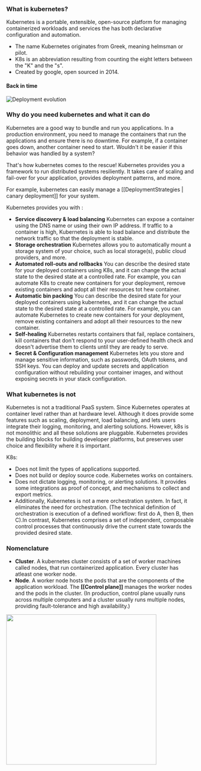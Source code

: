 
### What is kubernetes?

Kubernetes is a portable, extensible, open-source platform for managing containerized workloads and services the has both declarative configuration and automation. 

- The name Kubernetes originates from Greek, meaning helmsman or pilot.
- K8s is an abbreviation resulting from counting the eight letters between the "K" and the "s". 
- Created by google, open sourced in 2014.

#### Back in time

![Deployment evolution](https://d33wubrfki0l68.cloudfront.net/26a177ede4d7b032362289c6fccd448fc4a91174/eb693/images/docs/container_evolution.svg)

### Why do you need kubernetes and what it can do
Kubernetes are a good way to bundle and run you applications. In a production environment, you need to manage the containers that run the applications and ensure there is no downtime. For example, if a container goes down, another container need to start. Wouldn't it be easier if this behavior was handled by a system?

That's how kubernetes comes to the rescue! Kubernetes provides you a framework to run distributed systems resiliently. It takes care of scaling and fail-over for your application, provides deployment patterns, and more. 

For example, kubernetes can easily manage a  [[DeploymentStrategies | canary deployment]] for your system. 

Kubernetes provides you with : 
- **Service discovery & load balancing** Kubernetes can expose a container using the DNS name or using their own IP address. If traffic to a container is high, Kubernetes is able to load balance and distribute the network traffic so that the deployment is stable.
- **Storage orchestration** Kubernetes allows you to automatically mount a storage system of your choice, such as local storage(s), public cloud providers, and more. 
- **Automated roll-outs and rollbacks** You can describe the desired state for your deployed containers using K8s, and it can change the actual state to the desired state at a controlled rate. For example, you can automate K8s to create new containers for your deployment, remove existing containers and adopt all their resources tot hew container. 
- **Automatic bin packing** You can describe the desired state for your deployed containers using kubernetes, and it can change the actual state to the desired state at a controlled rate. For example, you can automate Kubernetes to create new containers for your deployment, remove existing containers and adopt all their resources to the new container.
- **Self-healing** Kubernetes restarts containers that fail, replace containers, kill containers that don't respond to your user-defined health check and doesn't advertise them to clients until they are ready to serve.
- **Secret & Configuration management** Kubernetes lets you store and manage sensitive information, such as passwords, OAuth tokens, and SSH keys. You can deploy and update secrets and application configuration without rebuilding your container images, and without exposing secrets in your stack configuration.

### What kubernetes is not

Kubernetes is not a traditional PaaS system. Since Kubernetes operates at container level rather than at hardware level. Although it does provide some features such as scaling, deployment, load balancing, and lets users integrate their logging, monitoring, and alerting solutions. However, k8s is not monolithic and all these solutions are pluggable. Kubernetes provides the building blocks for building developer platforms, but preserves user choice and flexibility where it is important.

K8s: 
- Does not limit the types of applications supported. 
- Does not build or deploy source code. Kubernetes works on containers. 
- Does not dictate logging, monitoring, or alerting solutions. It provides some integrations as proof of concept, and mechanisms to collect and export metrics.
- Additionally, Kubernetes is not a mere orchestration system. In fact, it eliminates the need for orchestration. (The technical definition of orchestration is execution of a defined workflow: first do A, then B, then C).In contrast, Kubernetes comprises a set of independent, composable control processes that continuously drive the current state towards the provided desired state.

### Nomenclature 
- **Cluster**. A kubernetes cluster consists of a set of worker machines called nodes, that run containerized application. Every cluster has atleast one worker node. 
- **Node**. A worker node hosts the pods that are the components of the application workload. The **[[Control plane]]** manages the worker nodes and the pods in the cluster. (In production, control plane usually runs across multiple computers and a cluster usually runs multiple nodes, providing fault-tolerance and high availability.)
<img src="https://d33wubrfki0l68.cloudfront.net/2475489eaf20163ec0f54ddc1d92aa8d4c87c96b/e7c81/images/docs/components-of-kubernetes.svg"  width=400/>

